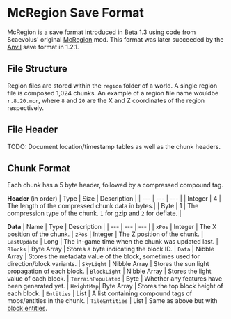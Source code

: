 # McRegion Save Format
McRegion is a save format introduced in Beta 1.3 using code from Scaevolus' original [McRegion](https://www.minecraftforum.net/forums/mapping-and-modding-java-edition/minecraft-mods/mods-discussion/1346703-mod-mcregion-v5-optimized-saves-1-2_02) mod. This format was later succeeded by the [Anvil](/minecraft/save_format/anvil_save_format.md) save format in 1.2.1.

## File Structure
Region files are stored within the `region` folder of a world. A single region file is composed 1,024 chunks. An example of a region  file name wouldbe `r.8.20.mcr`, where `8` and `20` are the X and Z coordinates of the region respectively.

## File Header
TODO: Document location/timestamp tables as well as the chunk headers.

## Chunk Format
Each chunk has a 5 byte header, followed by a compressed compound tag.

**Header** (in order)
| Type | Size | Description |
| --- | --- | --- |
| Integer | 4 | The length of the compressed chunk data in bytes.|
| Byte | 1 | The compression type of the chunk. `1` for gzip and `2` for deflate. |

**Data**
| Name | Type | Description |
| --- | --- | --- |
| `xPos` | Integer | The X position of the chunk.
| `zPos` | Integer | The Z position of the chunk.
| `LastUpdate` | Long | The in-game time when the chunk was updated last.
| `Blocks` | Byte Array | Stores a byte indicating the block ID.
| `Data` | Nibble Array | Stores the metadata value of the block, sometimes used for direction/block variants.
| `SkyLight` | Nibble Array | Stores the sun light propagation of each block.
| `BlockLight` | Nibble Array | Stores the light value of each block.
| `TerrainPopulated` | Byte | Whether any features have been generated yet.
| `HeightMap`| Byte Array | Stores the top block height of each block.
| `Entities` | List | A list containing compound tags of mobs/entities in the chunk.
| `TileEntities` | List | Same as above but with [block entities]().